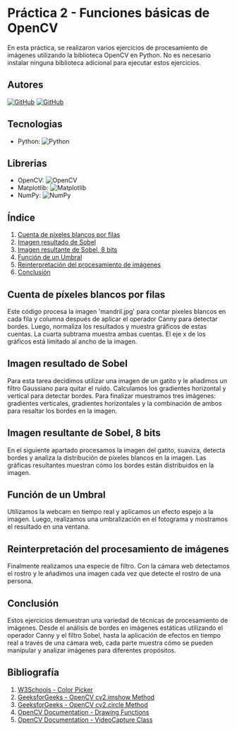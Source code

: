 # Práctica 2 - Funciones básicas de OpenCV

En esta práctica, se realizaron varios ejercicios de procesamiento de imágenes utilizando la biblioteca OpenCV en Python. No es necesario instalar ninguna biblioteca adicional para ejecutar estos ejercicios.

## Autores
[![GitHub](https://img.shields.io/badge/GitHub-Ana%20del%20Carmen%20Santana%20Ojeda-red?style=flat-square&logo=github)](https://github.com/AnaSantana016)
[![GitHub](https://img.shields.io/badge/GitHub-Pablo%20Santana-blue?style=flat-square&logo=github)](https://github.com/pablosanttanaa)

## Tecnologias
  -  Python: ![Python](https://img.shields.io/badge/Python-3.x-blue?style=flat-square&logo=python)

## Librerias 
  - OpenCV: ![OpenCV](https://img.shields.io/badge/OpenCV-Latest-brightgreen?style=flat-square&logo=opencv)
  - Matplotlib: ![Matplotlib](https://img.shields.io/badge/Matplotlib-Latest-yellow?style=flat-square&logo=matplotlib)
  - NumPy: ![NumPy](https://img.shields.io/badge/NumPy-Latest-blueviolet?style=flat-square&logo=numpy)

## Índice

1. [Cuenta de píxeles blancos por filas](#cuenta)
2. [Imagen resultado de Sobel](#sobel)
3. [Imagen resultante de Sobel, 8 bits](#sobel-8-bits)
4. [Función de un Umbral](#umbral)
5. [Reinterpretación del procesamiento de imágenes](#procesamiento-de-imagenes)
6. [Conclusión](#conclusión)

## Cuenta de píxeles blancos por filas

Este código procesa la imagen 'mandril.jpg' para contar píxeles blancos en cada fila y columna después de aplicar el operador Canny para detectar bordes. Luego, normaliza los resultados y muestra gráficos de estas cuentas. La cuarta subtrama muestra ambas cuentas. El eje x de los gráficos está limitado al ancho de la imagen.

## Imagen resultado de Sobel

Para esta tarea decidimos utilizar una imagen de un gatito y le añadimos un filtro Gaussiano para quitar el ruido. Calculamos los gradientes horizontal y vertical para detectar bordes. Para finalizar muestramos tres imágenes: gradientes verticales, gradientes horizontales y la combinación de ambos para resaltar los bordes en la imagen.

## Imagen resultante de Sobel, 8 bits

En el siguiente apartado procesamos la imagen del gatito, suaviza, detecta bordes y analiza la distribución de píxeles blancos en la imagen. Las gráficas resultantes muestran cómo los bordes están distribuidos en la imagen.

## Función de un Umbral

Utilizamos la webcam en tiempo real y aplicamos un efecto espejo a la imagen. Luego, realizamos una umbralización en el fotograma y mostramos el resultado en una ventana.

## Reinterpretación del procesamiento de imágenes

Finalmente realizamos una especie de filtro. Con la cámara web detectamos el rostro y le añadimos una imagen cada vez que detecte el rostro de una persona.

## Conclusión

Estos ejercicios demuestran una variedad de técnicas de procesamiento de imágenes. Desde el análisis de bordes en imágenes estáticas utilizando el operador Canny y el filtro Sobel, hasta la aplicación de efectos en tiempo real a través de una cámara web, cada parte muestra cómo se pueden manipular y analizar imágenes para diferentes propósitos. 

## Bibliografía

1. [W3Schools - Color Picker](https://www.w3schools.com/colors/colors_picker.asp)
2. [GeeksforGeeks - OpenCV cv2.imshow Method](https://www.geeksforgeeks.org/python-opencv-cv2-imshow-method/)
3. [GeeksforGeeks - OpenCV cv2.circle Method](https://www.geeksforgeeks.org/python-opencv-cv2-circle-method/)
4. [OpenCV Documentation - Drawing Functions](https://docs.opencv.org/4.x/da/d6e/tutorial_py_geometric_transformations.html)
5. [OpenCV Documentation - VideoCapture Class](https://docs.opencv.org/4.x/da/d6e/tutorial_py_geometric_transformations.html)
